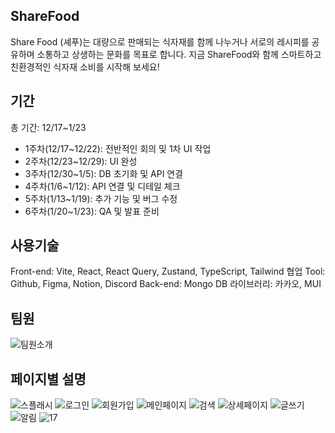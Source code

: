 ShareFood
---
Share Food (셰푸)는 대량으로 판매되는 식자재를 함께 나누거나 서로의 레시피를 공유하며 소통하고 상생하는 문화를 목표로 합니다.
지금 ShareFood와 함께 스마트하고 친환경적인 식자재 소비를 시작해 보세요!


기간
---
총 기간: 12/17~1/23
- 1주차(12/17~12/22): 전반적인 회의 및 1차 UI 작업
- 2주차(12/23~12/29): UI 완성
- 3주차(12/30~1/5): DB 초기화 및 API 연결
- 4주차(1/6~1/12): API 연결 및 디테일 체크
- 5주차(1/13~1/19): 추가 기능 및 버그 수정
- 6주차(1/20~1/23): QA 및 발표 준비


사용기술
--- 
Front-end: Vite, React, React Query, Zustand, TypeScript, Tailwind
협업 Tool: Github, Figma, Notion, Discord
Back-end: Mongo DB
라이브러리: 카카오, MUI


팀원
---
![팀원소개](https://github.com/user-attachments/assets/3175ce93-6472-4672-91c8-bd5c0c3f6de3)



페이지별 설명
---
![스플래시](https://github.com/user-attachments/assets/960449e6-abe9-405f-ad69-77b8197bdb80)
![로그인](https://github.com/user-attachments/assets/e78b3627-cabe-4365-ac4b-b538224032a8)
![회원가입](https://github.com/user-attachments/assets/28253bb5-1185-4c05-9c0d-fd1568f4bec3)
![메인페이지](https://github.com/user-attachments/assets/087ba33d-dcee-49e4-9de9-49a18784a368)
![검색](https://github.com/user-attachments/assets/c58dde35-91ab-4518-a095-66b6877f1ae6)
![상세페이지](https://github.com/user-attachments/assets/84564079-ab5c-4955-aa90-3ee27fd2bedd)
![글쓰기](https://github.com/user-attachments/assets/59628f1c-ed64-49b0-9919-5c05a217f6c0)
![알림](https://github.com/user-attachments/assets/74c35daa-659a-4eca-9b58-45ab4a778fd4)
![17](https://github.com/user-attachments/assets/a5081d71-2c3d-4869-a964-73206c15d98d)








